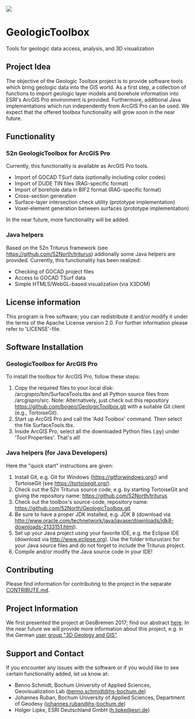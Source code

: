 ![](https://52north.org/wp-content/uploads/2016/06/logo-main.png) 
# GeologicToolbox
Tools for geologic data access, analysis, and 3D visualization

## Project Idea
The objective of the Geologic Toolbox project is to provide software tools which bring geologic data into the GIS world. As a first step, a collection of functions to import geologic layer models and borehole information into ESRI's ArcGIS Pro environment is provided. Furthermore, additional Java implementations which run independently from ArcGIS Pro can be used. We expect that the offered toolbox functionality will grow soon in the near future.    

## Functionality
### 52n GeologicToolbox for ArcGIS Pro
Currently, this functionality is available as ArcGIS Pro tools.  
- Import of GOCAD TSurf data (optionally including color codes)
- Import of DUDE TIN files (RAG-specific format)
- Import of borehole data in BIF2 format (RAG-specific format)
- Cross-section generation 
- Surface-layer intersection check utility (prototype implementation)
- Voxel-element generation between surfaces (prototype implementation)

In the near future, more functionality will be added.

### Java helpers
Based on the 52n Triturus framework (see https://github.com/52North/triturus) addionally some Java helpers are provided. Currently, this functionality has been realized: 
- Checking of GOCAD project files 
- Access to GOCAD TSurf data
- Simple HTML5/WebGL-based visualization (via X3DOM) 

## License information
This program is free software; you can redistribute it and/or modify it under the terms of the Apache License version 2.0. For further information please refer to 'LICENSE'-file.

## Software Installation 
### GeologicToolbox for ArcGIS Pro
To install the toolbox for ArcGIS Pro, follow these steps:
1. Copy the required files to your local disk: /arcgispro/bin/SurfaceTools.tbx and all Python source files from /arcgispro/src. Note: Alternatively, just check out this repository https://github.com/bogeo/GeologicToolbox.git with a suitable Git client (e.g., TortoiseGit).
2. Start up ArcGIS Pro and call the 'Add Toolbox' command. Then select the file SurfaceTools.tbx.
3. Inside ArcGIS Pro, select all the downloaded Python files (.py) under 'Tool Properties'. 
That's all!

### Java helpers (for Java Developers)
Here the "quick start" instructions are given:
1. Install Git, e.g. Git for Windows (https://gitforwindows.org/) and TortoiseGit (see https://tortoisegit.org/).
2. Check out the 52n Triturus source code, e.g. by starting TortoiseGit and giving the repository name: https://github.com/52North/triturus
3. Check out the toolbox's source-code, repository name: https://github.com/52North/GeologicToolbox.git
4. Be sure to have a proper JDK installed, e.g. JDK 8 (download via http://www.oracle.com/technetwork/java/javase/downloads/jdk8-downloads-2133151.html).
5. Set up your Java project using your favorite IDE, e.g. the Eclipse IDE (download via http://www.eclipse.org). Use the folder triturus\src for your Java source files and do not forget to include the Triturus project.    
6. Compile and/or modify the Java source code in your IDE!

## Contributing
Please find information for contributing to the project in the separate [CONTRIBUTE.md](CONTRIBUTE.md).

## Project Information
We first presented the project at GeoBremen 2017; find our abstract [here](https://www.hs-bochum.de/fileadmin/public/Die-BO_Fachbereiche/fb_g/veroeffentlichungen/Schmidt/GeologicToolbox-Abstract-GeoBremen.pdf). In the near future we will provide more information about this project, e.g. in the German [user group "3D Geology and GIS"](https://www.esri.de/gis-community/anwendergruppen). 

## Support and Contact
If you encounter any issues with the software or if you would like to see certain functionality added, let us know at:
- Benno Schmidt, Bochum University of Applied Sciences, Geovisualization Lab (benno.schmidt@hs-bochum.de)
- Johannes Ruban, Bochum University of Applied Sciences, Department of Geodesy (johannes.ruban@hs-bochum.de)
- Holger Lipke, ESRI Deutschland GmbH (h.lipke@esri.de)
